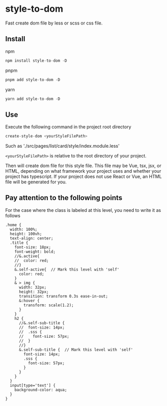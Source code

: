 # style-to-dom
Fast create dom file by less or scss or css file.

## Install

npm

```js
npm install style-to-dom -D
```

pnpm

```js
pnpm add style-to-dom -D
```

yarn

```js
yarn add style-to-dom -D
```

## Use

Execute the following command in the project root directory

```js
create-style-dom <yourStyleFilePath>
```

Such as './src/pages/list/card/style/index.module.less'

`<yourStyleFilePath>` is relative to the root directory of your project.

Then will create dom file for this style file. This file may be Vue, tsx, jsx, or HTML, depending on what framework your project uses and whether your project has typescript. If your project does not use React or Vue, an HTML file will be generated for you.

## Pay attention to the following points

For the case where the class is labeled at this level, you need to write it as follows

```less
.home {
  width: 100%;
  height: 100vh;
  text-align: center;
  .title {
    font-size: 18px;
    font-weight: bold;
    //&.active{
    //  color: red;
    //}
    &.self-active{  // Mark this level with 'self'
      color: red;
    }
    & > img {
      width: 32px;
      height: 32px;
      transition: transform 0.3s ease-in-out;
      &:hover {
        transform: scale(1.2);
      }
    }
    h2 {
      //&.self-sub-title {
      //  font-size: 14px;
      //  .sss {
      //    font-size: 57px;
      //  }
      //}
      &.self-sub-title {  // Mark this level with 'self'
        font-size: 14px;
        .sss {
          font-size: 57px;
        }
      }
    }
  }
  input[type='text'] {
    background-color: aqua;
  }
}
```

